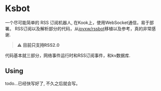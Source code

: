 # Ksbot

一个尽可能简单的 RSS 订阅机器人, 在Kook上，使用WebSocket通信，易于部署。
RSS订阅以及解析部分的代码，从[iovxw/rssbot](https://github.com/iovxw/rssbot)移植以及参考，真的非常感谢.

> ⚠ **目前只支持RSS2.0**

代码基本就三部分，网络事件运行时和RSS订阅事件，和kv数据库.

## Using

todo...已经快写好了, 不久之后就会写。
